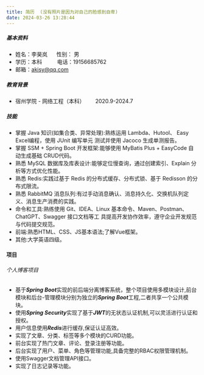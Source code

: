 ```yaml
---
title: 简历  (没有照片是因为对自己的脸感到自卑)
date: 2024-03-26 13:28:44
---
```

##### 基本资料
- 姓名：李昊岚&nbsp;&nbsp; &nbsp; &nbsp;性别： 男
- 学历：本科&nbsp; &nbsp; &nbsp;&nbsp; &nbsp; &nbsp;电话：19156685762
- 邮箱：akisy@qq.com  

##### 教育背景
- 宿州学院 - 网络工程（本科） &nbsp; &nbsp; &nbsp; 2020.9-2024.7
##### 技能
- 掌握 Java 知识(如集合类、异常处理):熟练运用 Lambda、Hutool、 Easy Excel编程，使用 JUnit 编写单元 测试并使用 Jacoco 生成单测报告。
- 掌握 SSM + Spring Boot 开发框架:能够使用 MyBatis Plus + EasyCode 自动生成基础 CRUD代码。
- 熟悉 MySQL 数据库及库表设计:能够定位慢查询，通过创建索引、Explain 分析等方式优化性能。
- 熟悉 Redis:实践过基于 Redis 的分布式缓存、分布式锁、基于 Redisson 的分布式限流。
- 熟悉 RabbitMQ 消息队列:有过手动消息确认、消息持久化、交换机队列定义、消息生产消费的实践。 
- 命令和工具:熟练使用 Git、IDEA、Linux 基本命令、Maven、Postman、ChatGPT、Swagger 接口文档等工 具提高开发协作效率，遵守企业开发规范与代码提交规范。
- 前端:熟悉HTML、CSS、JS基本语法;了解Vue框架。
- 其他:大学英语四级。
#### 项目
###### 个人博客项目 
- 基于***Spring Boot***实现的前后端分离博客系统，整个项目使用多模块设计,前台模块和后台-管理模块分别为独立的***Spring Boot***工程,二者共享一个公共模块。
- 使用***Spring Security***实现了基于***JWT***的无状态认证机制,可以灵活进行认证和授权。 
- 用户信息使用***Redis***进行缓存,保证认证高效。
- 实现了文章、分类、标签等多个模块的CURD功能。
- 前台实现了热门文章、评论、登录注册等功能。
- 后台实现了用户、菜单、角色等管理功能,具备完整的RBAC权限管理机制。
- 使用Swagger文档管理API接口。
- 实现了日志记录等功能。